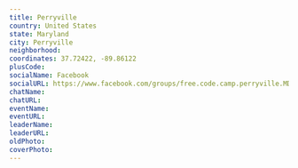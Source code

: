 ```yaml
---
title: Perryville
country: United States
state: Maryland
city: Perryville
neighborhood: 
coordinates: 37.72422, -89.86122
plusCode:
socialName: Facebook
socialURL: https://www.facebook.com/groups/free.code.camp.perryville.MD
chatName:
chatURL:
eventName:
eventURL:
leaderName:
leaderURL:
oldPhoto: 
coverPhoto:
---
```


